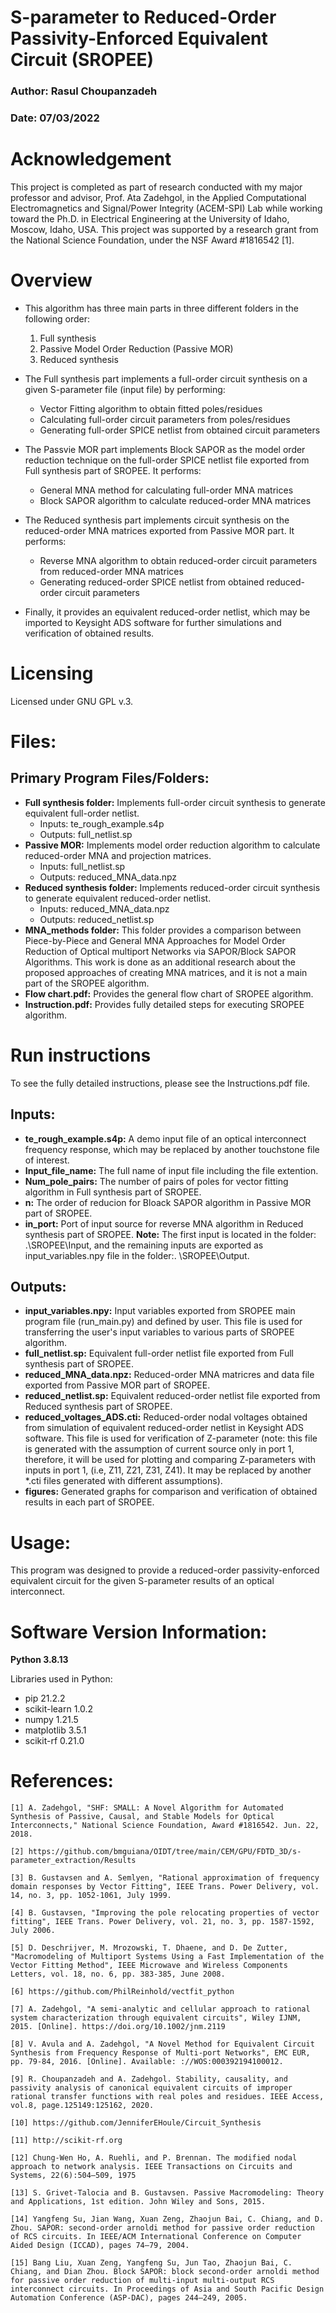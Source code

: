# S-parameter to Reduced-Order Passivity-Enforced Equivalent Circuit (SROPEE)
### Author: Rasul Choupanzadeh
### Date: 07/03/2022

# Acknowledgement
This project is completed as part of research conducted with my major professor and advisor, Prof. Ata Zadehgol, in the Applied Computational Electromagnetics and Signal/Power Integrity (ACEM-SPI) Lab while working toward the Ph.D. in Electrical Engineering at the University of Idaho, Moscow, Idaho, USA. 
This project was supported by a research grant from the National Science Foundation, under the NSF Award #1816542 [1].

# Overview
- This algorithm has three main parts in three different folders in the following order:
    1. Full synthesis
    2. Passive Model Order Reduction (Passive MOR)
    3. Reduced synthesis

- The Full synthesis part implements a full-order circuit synthesis on a given S-parameter file (input file) by performing:
    * Vector Fitting algorithm to obtain fitted poles/residues
    * Calculating full-order circuit parameters from poles/residues
    * Generating full-order SPICE netlist from obtained circuit parameters 

- The Passvie MOR part implements Block SAPOR as the model order reduction technique on the full-order SPICE netlist file exported from Full synthesis part of SROPEE. It performs:
    * General MNA method for calculating full-order MNA matrices
    * Block SAPOR algorithm to calculate reduced-order MNA matrices

- The Reduced synthesis part implements circuit synthesis on the reduced-order MNA matrices exported from Passive MOR part. It performs:
    * Reverse MNA algorithm to obtain reduced-order circuit parameters from reduced-order MNA matrices
    * Generating reduced-order SPICE netlist from obtained reduced-order circuit parameters 

- Finally, it provides an equivalent reduced-order netlist, which may be imported to Keysight ADS software for further simulations and verification of obtained results.



# Licensing
Licensed under GNU GPL v.3.
 

# Files:

## Primary Program Files/Folders:
- **Full synthesis folder:** Implements full-order circuit synthesis to generate equivalent full-order netlist.
    * Inputs: te_rough_example.s4p 
    * Outputs: full_netlist.sp 
- **Passive MOR:** Implements model order reduction algorithm to calculate reduced-order MNA and projection matrices.
    * Inputs: full_netlist.sp 
    * Outputs: reduced_MNA_data.npz
- **Reduced synthesis folder:** Implements reduced-order circuit synthesis to generate equivalent reduced-order netlist.
    * Inputs: reduced_MNA_data.npz
    * Outputs: reduced_netlist.sp 
- **MNA_methods folder:** This folder provides a comparison between Piece-by-Piece and General MNA Approaches for Model Order Reduction of Optical multiport Networks via SAPOR/Block SAPOR Algorithms. This work is done as an additional research about the proposed approaches of creating MNA matrices, and it is not a main part of the SROPEE algorithm.
- **Flow chart.pdf:** Provides the general flow chart of SROPEE algorithm.
- **Instruction.pdf:** Provides fully detailed steps for executing SROPEE algorithm. 


# Run instructions
To see the fully detailed instructions, please see the Instructions.pdf file.


## Inputs:
- **te_rough_example.s4p:** A demo input file of an optical interconnect frequency response, which may be replaced by another touchstone file of interest.
- **Input_file_name:** The full name of input file including the file extention.
- **Num_pole_pairs:** The number of pairs of poles for vector fitting algorithm in Full synthesis part of SROPEE.
- **n:** The order of reducion for Bloack SAPOR algorithm in Passive MOR part of SROPEE.
- **in_port:** Port of input source for reverse MNA algorithm in Reduced synthesis part of SROPEE.
**Note:** The first input is located in the folder: .\SROPEE\Input, and the remaining inputs are exported as input_variables.npy file in the folder:. \SROPEE\Output.  



## Outputs:
- **input_variables.npy:** Input variables exported from SROPEE main program file (run_main.py) and defined by user. This file is used for transferring the user's input variables to various parts of SROPEE algorithm.
- **full_netlist.sp:** Equivalent full-order netlist file exported from Full synthesis part of SROPEE.
- **reduced_MNA_data.npz:** Reduced-order MNA matricres and data file exported from Passive MOR part of SROPEE.
- **reduced_netlist.sp:** Equivalent reduced-order netlist file exported from Reduced synthesis part of SROPEE.
- **reduced_voltages_ADS.cti:** Reduced-order nodal voltages obtained from simulation of equivalent reduced-order netlist in Keysight ADS software. This file is used for verification of Z-parameter (note: this file is generated with the assumption of current source only in port 1, therefore, it will be used for plotting and comparing Z-parameters with inputs in port 1, (i.e, Z11, Z21, Z31, Z41). It may be replaced by another *.cti files generated with different assumptions).
- **figures:** Generated graphs for comparison and verification of obtained results in each part of SROPEE.


# Usage:
This program was designed to provide a reduced-order passivity-enforced equivalent circuit for the given S-parameter results of an optical interconnect.

# Software Version Information:
**Python 3.8.13**

Libraries used in Python:
   * pip		21.2.2
   * scikit-learn	1.0.2
   * numpy		1.21.5
   * matplotlib	        3.5.1
   * scikit-rf          0.21.0


# References:
```
[1] A. Zadehgol, "SHF: SMALL: A Novel Algorithm for Automated Synthesis of Passive, Causal, and Stable Models for Optical Interconnects," National Science Foundation, Award #1816542. Jun. 22, 2018.

[2] https://github.com/bmguiana/OIDT/tree/main/CEM/GPU/FDTD_3D/s-parameter_extraction/Results

[3] B. Gustavsen and A. Semlyen, "Rational approximation of frequency domain responses by Vector Fitting", IEEE Trans. Power Delivery, vol. 14, no. 3, pp. 1052-1061, July 1999.

[4] B. Gustavsen, "Improving the pole relocating properties of vector fitting", IEEE Trans. Power Delivery, vol. 21, no. 3, pp. 1587-1592, July 2006.

[5] D. Deschrijver, M. Mrozowski, T. Dhaene, and D. De Zutter, "Macromodeling of Multiport Systems Using a Fast Implementation of the Vector Fitting Method", IEEE Microwave and Wireless Components Letters, vol. 18, no. 6, pp. 383-385, June 2008.
     
[6] https://github.com/PhilReinhold/vectfit_python

[7] A. Zadehgol, "A semi-analytic and cellular approach to rational system characterization through equivalent circuits", Wiley IJNM, 2015. [Online]. https://doi.org/10.1002/jnm.2119

[8] V. Avula and A. Zadehgol, "A Novel Method for Equivalent Circuit Synthesis from Frequency Response of Multi-port Networks", EMC EUR, pp. 79-84, 2016. [Online]. Available: ://WOS:000392194100012.

[9] R. Choupanzadeh and A. Zadehgol. Stability, causality, and passivity analysis of canonical equivalent circuits of improper rational transfer functions with real poles and residues. IEEE Access, vol.8, page.125149:125162, 2020.

[10] https://github.com/JenniferEHoule/Circuit_Synthesis

[11] http://scikit-rf.org

[12] Chung-Wen Ho, A. Ruehli, and P. Brennan. The modified nodal approach to network analysis. IEEE Transactions on Circuits and Systems, 22(6):504–509, 1975

[13] S. Grivet-Talocia and B. Gustavsen. Passive Macromodeling: Theory and Applications, 1st edition. John Wiley and Sons, 2015.

[14] Yangfeng Su, Jian Wang, Xuan Zeng, Zhaojun Bai, C. Chiang, and D. Zhou. SAPOR: second-order arnoldi method for passive order reduction of RCS circuits. In IEEE/ACM International Conference on Computer Aided Design (ICCAD), pages 74–79, 2004.

[15] Bang Liu, Xuan Zeng, Yangfeng Su, Jun Tao, Zhaojun Bai, C. Chiang, and Dian Zhou. Block SAPOR: block second-order arnoldi method for passive order reduction of multi-input multi-output RCS interconnect circuits. In Proceedings of Asia and South Pacific Design Automation Conference (ASP-DAC), pages 244–249, 2005.

```


